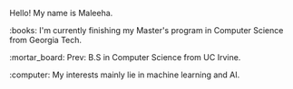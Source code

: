 <p> Hello! My name is Maleeha. </p>

<p> :books: I'm currently finishing my Master's program in Computer Science from Georgia Tech. </p>

<p> :mortar_board: Prev: B.S in Computer Science from UC Irvine.</p> 

<p> :computer: My interests mainly lie in machine learning and AI. </p>

